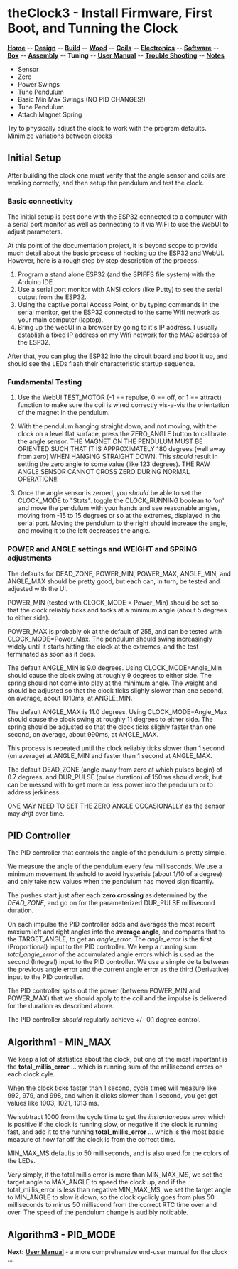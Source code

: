 # theClock3 - Install Firmware, First Boot, and Tunning the Clock

**[Home](readme.md)** --
**[Design](design.md)** --
**[Build](build.md)** --
**[Wood](wood.md)** --
**[Coils](coils.md)** --
**[Electronics](electronics.md)** --
**[Software](software.md)** --
**[Box](box.md)** --
**[Assembly](assembly.md)** --
**Tuning** --
**[User Manual](user_manual.md)** --
**[Trouble Shooting](troubles.md)** --
**[Notes](notes.md)**


- Sensor
- Zero
- Power Swings
- Tune Pendulum
- Basic Min Max Swings (NO PID CHANGES!)
- Tune Pendulum
- Attach Magnet Spring

Try to physically adjust the clock
to work with the program defaults.
Minimize variations between clocks


## Initial Setup

After building the clock one must verify that the angle sensor and coils are
working correctly, and then setup the pendulum and test the clock.

### Basic connectivity

The initial setup is best done with the ESP32 connected to a computer with
a serial port monitor as well as connecting to it via WiFi to use the WebUI
to adjust parameters.

At this point of the documentation project, it is beyond scope to provide
much detail about the basic process of hooking up the ESP32 and WebUI.
However, here is a rough step by step description of the process.

1. Program a stand alone ESP32 (and the SPIFFS file system) with the Arduino IDE.
2. Use a serial port monitor with ANSI colors (like Putty) to see the serial output from the ESP32.
3. Using the captive portal Access Point, or by typing commands in the serial monitor, get
   the ESP32 connected to the same Wifi network as your main computer (laptop).
4. Bring up the webUI in a browser by going to it's IP address.  I usually
   establish a fixed IP address on my Wifi network for the MAC address of the ESP32.

After that, you can plug the ESP32 into the circuit board and boot it up, and
should see the LEDs flash their characteristic startup sequence.


### Fundamental Testing

1. Use the WebUI TEST_MOTOR (-1 == repulse, 0 == off, or 1 == attract) function
   to make sure the coil is wired correctly vis-a-vis the orientation of the
   magnet in the pendulum.

2. With the pendulum hanging straight down, and not moving, with the clock
   on a level flat surface, press the ZERO_ANGLE button to calibrate the
   angle sensor.   THE MAGNET ON THE PENDULUM MUST BE ORIENTED SUCH THAT
   IT IS APPROXIMATELY 180 degrees (well away from zero) WHEN HANGING
   STRAIGHT DOWN.    This *should* result in setting the zero angle to
   some value (like 123 degrees).  THE RAW ANGLE SENSOR CANNOT CROSS ZERO
   DURING NORMAL OPERATION!!!

3. Once the angle sensor is zeroed, you *should* be able to set the CLOCK_MODE
   to "Stats". toggle the CLOCK_RUNNING boolean to 'on' and move the pendulum
   with your hands and see reasonable angles, moving from -15 to 15 degrees or
   so at the extremes, displayed in the serial port.  Moving the pendulum to
   the right should increase the angle, and moving it to the left decreases
   the angle.


### POWER and ANGLE settings and WEIGHT and SPRING adjustments

The defaults for DEAD_ZONE, POWER_MIN, POWER_MAX, ANGLE_MIN, and ANGLE_MAX
should be pretty good, but each can, in turn, be tested and adjusted with
the UI.

POWER_MIN (tested with CLOCK_MODE = Power_Min) should be set so that the
clock reliably ticks and tocks at a minimum angle (about 5 degrees to
either side).

POWER_MAX is probably ok at the default of 255, and can be tested with
CLOCK_MODE=Power_Max.  The pendulum should swing increasingly widely
until it starts hitting the clock at the extremes, and the test terminated
as soon as it does.

The default ANGLE_MIN is 9.0 degrees.  Using CLOCK_MODE=Angle_Min should
cause the clock swing at roughly 9 degrees to either side.  The spring
should not come into play at the minimum angle. The weight
and should be adjusted so that the clock ticks slighly slower than
one second, on average, about 1010ms, at ANGLE_MIN.

The default ANGLE_MAX is 11.0 degrees.  Using CLOCK_MODE=Angle_Max should
cause the clock swing at roughly 11 degrees to either side.  The spring should
be adjusted so that the clock ticks slighly faster than one second, on average,
about 990ms, at ANGLE_MAX.

This process is repeated until the clock reliably ticks slower than 1 second
(on average) at ANGLE_MIN and faster than 1 second at ANGLE_MAX.

The default DEAD_ZONE (angle away from zero at which pulses begin) of 0.7 degrees,
and DUR_PULSE (pulse duration) of 150ms should work, but can be messed with to
get more or less power into the pendulum or to address jerkiness.

ONE MAY NEED TO SET THE ZERO ANGLE OCCASIONALLY as the sensor may *drift* over time.



## PID Controller

The PID controller that controls the angle of the pendulum is pretty simple.

We measure the angle of the pendulum every few  milliseconds. We use a
minimum movement threshold to avoid hysterisis (about 1/10 of a degree) and
only take new values when the pendulum has moved significantly.

The pushes start just after each **zero crossing** as determined by the *DEAD_ZONE*,
and go on for the parameterized DUR_PULSE millisecond duration.

On each impulse the PID controller adds and averages the most recent maxium
left and right angles into the **average angle**, and compares that to
the TARGET_ANGLE, to get an *angle_error*.   The *angle_error* is the
first (Proportional) input to the PID controller.  We keep a running
sum *total_angle_error* of the accumulated angle errors which is used as the
second (Integral) input to the PID controller.   We use a simple delta
between the previous angle error and the current angle error as the
third (Derivative) input to the PID controller.

The PID controller spits out the power (between POWER_MIN and POWER_MAX)
that we should apply to the coil and the impulse is delivered for the duration
as described above.

The PID controller *should* regularly
achieve +/- 0.1 degree control.


## Algorithm1 - MIN_MAX

We keep a lot of statistics about the clock, but one of the most important is the
**total_millis_error** ... which is running sum of the millisecond errors on each
clock cyle.

When the clock ticks faster than 1 second, cycle times will measure like 992, 979, and 998,
and when it clicks slower than 1 second, you get get values like 1003, 1021, 1013 ms.

We subtract 1000 from the cycle time to get the *instantaneous error* which is
positive if the clock is running slow, or negative if the clock is running fast,
and add it to the running **total_millis_error** ... which is the most basic measure
of how far off the clock is from the correct time.

MIN_MAX_MS defaults to 50 milliseconds, and is also used for the colors of the LEDs.

Very simply, if the total millis error is more than MIN_MAX_MS, we set the
target angle to MAX_ANGLE to speed the clock up, and if the total_millis_error is
less than negative MIN_MAX_MS, we set the target angle to MIN_ANGLE to slow it down,
so the clock cyclicly goes from plus 50 milliseconds to minus 50 milliscond from the
correct RTC time over and over.  The speed of the pendulum change is audibly noticable.


## Algorithm3 - PID_MODE




**Next:** [**User Manual**](user_manual.md) - a more comprehensive end-user manual for the clock ...
